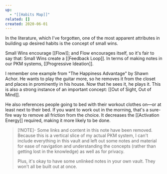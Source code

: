 ```yaml
---
up:
  - "[[Habits Map]]"
related: []
created: 2020-06-01
---
```


In the literature, which I've forgotten, one of the most apparent attributes in building up desired habits is the concept of small wins. 

Small Wins encourage [[Flow]]; and Flow encourages itself, so it's fair to say that: Small Wins create a [[Feedback Loop]]. In terms of making notes in our PKM systems, [[Progressive Ideation]].

I remember one example from "The Happiness Advantage" by Shawn Achor. He wants to play the guitar more, so he removes it from the closet and places in prominently in his house. Now that he sees it, he plays it. This is also a strong instance of an important concept: [[Out of Sight, Out of Mind]]. 

He also references people going to bed with their workout clothes on—or at least next to their bed. If you want to work out in the morning, that's a sure-fire way to remove all friction from the choice. It decreases the [[Activation Energy]] required, making it more likely to be done. 

> [!NOTE]- Some links and content in this note have been removed.
> Because this is a vertical slice of my actual PKM system, I can't include everything in this vault and left out some notes and material for ease of navigation and understanding the concepts (rather than getting lost in the knowledge) as well as for privacy. 
>  
> Plus, it's okay to have some unlinked notes in your own vault. They won't all be built out at once.
